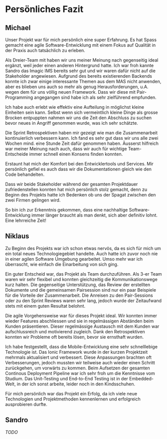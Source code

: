 # Persönliches Fazit
## Michael

Unser Projekt war für mich persönlich eine super Erfahrung. Es hat Spass gemacht eine agile Software-Entwicklung mit einem Fokus auf Qualität in der Praxis auch tatsächlich zu erleben.

Als Dreier-Team mit haben wir uns meiner Meinung nach gegenseitig ideal ergänzt, weil jeder einen anderen Hintergrund hatte. Ich war froh kannte Sandro das Imagic IMS bereits sehr gut und wir waren dafür nicht auf die Stakeholder angewiesen. Aufgrund des bereits existierenden Backends konnte ich zwar einige interessante Themen aus dem MAS nicht anwenden, aber es blieben uns auch so mehr als genug Herausforderungen, u.A. wegen dem für uns völlig neuen Framework. Dass wir diese mit Pair-Programming angegangen sind habe ich als sehr zielführend empfunden.

Ich habe auch erlebt wie effektiv eine Aufteilung in möglichst kleine Einheiten sein kann. Selbst wenn sich vermeintlich kleine Dinge als grosse Brocken entpuppten nahmen wir uns die Zeit den Abschluss zu suchen bevor neues in Angriff genommen wurde, was ich sehr schätzte.

Die Sprint Retrospektiven haben mir gezeigt wie man die Zusammenarbeit kontinuierlich verbessern kann. Ich fand es sehr gut dass wir uns alle zwei Wochen mind. eine Stunde Zeit dafür genommen haben. Äusserst hilfreich war meiner Meinung nach auch, dass wir auch für wichtige Team-Entscheide immer schnell einen Konsens finden konnten.

Erstaunt hat mich der Komfort bei den Entwicklertools und Services. Mir persönlich gefiel es auch dass wir die Dokumentationen gleich wie den Code behandelten.

Dass wir beide Stakeholder während der gesamten Projektdauer zufriedenstellen konnten hat mich persönlich stolz gemacht, denn zu Beginn des Projekts hatte ich Bedenken ob uns der Spagat zwischen den zwei Firmen gelingen wird.

So bin ich zur Erkenntnis gekommen, dass eine nachhaltige Software-Entwicklung immer länger braucht als man denkt, sich aber definitiv lohnt. Eine lehrreiche Zeit!

## Niklaus

Zu Beginn des Projekts war ich schon etwas nervös, da es sich für mich um ein total neues Technologiegebiet handelte. Auch hatte ich zuvor noch nie in einer agilen Software Umgebung gearbeitet. Umso mehr war ich überrascht, wie einfach die Einarbeitung von sich ging. 

Ein guter Entscheid war, das Projekt als Team durchzuführen. Als 3-er Team waren wir sehr flexibel und konnten gleichzeitig die Kommunikationswege kurz halten. Die gegenseitige Unterstützung, das Review der erstellten Dokumente und die gemeinsamen Pairsession sind nur ein paar Beispiele für die Vorteile der Zusammenarbeit. Die Anreisen zu den Pair-Sessions oder zu den Sprint Reviews waren sehr lang, jedoch wurde der Zeitaufwand stets mit einem guten Resultat belohnt.

Die agile Vorgehensweise war für dieses Projekt ideal. Wir konnten immer wieder Features abschliessen und sie in regelmässigen Abständen beim Kunden präsentieren. Dieser regelmässige Austausch mit dem Kunden war aufschlussreich und motivierend zugleich. Dank den Retrospektiven konnten wir Probleme oft bereits lösen, bevor sie ernsthaft wurden. 

Ich habe festgestellt, dass die Mobile-Entwicklung eine sehr schnelllebige Technologie ist. Das Ionic Framework wurde in der kurzen Projektzeit mehrmals aktualisiert und verbessert. Diese Anpassungen brachten oft Verbesserungen, jedoch mussten wir teilweise auch wieder einen Schritt zurückgehen, um vorwärts zu kommen. Beim Aufsetzen der gesamten Continous Deployment Pipeline war ich sehr froh um die Kenntnisse vom Studium. Das Unit-Testing und End-to-End Testing ist in der Embedded-Welt, in der ich sonst arbeite, leider noch in den Kindsschuhen.

Für mich persönlich war das Projekt ein Erfolg, da ich viele neue Technologien und Projektmethoden kennenlernen und erfolgreich ausprobieren durfte.

## Sandro

*TODO*
